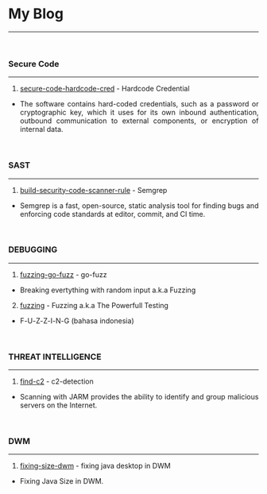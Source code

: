 # My Blog
---
&nbsp; 
### Secure Code
----
1. [secure-code-hardcode-cred](https://wahyuhadi.github.io/me/Blog/secure-code-hardcode-cred) - Hardcode Credential
- <p style="text-align: justify; letter-spacing: 0.002em;">
	The software contains hard-coded credentials, such as a password or cryptographic key, which it uses for its own inbound authentication, outbound communication to external components, or encryption of internal data.  </p>


&nbsp; 
### SAST
---
1. [build-security-code-scanner-rule](https://wahyuhadi.github.io/me/Blog/build-security-code-scanner-rule)    -  Semgrep
- <p style="text-align: justify; letter-spacing: 0.002em;"> Semgrep is a fast, open-source, static analysis tool for finding bugs and enforcing code standards at editor, commit, and CI time. </p>


&nbsp; 
### DEBUGGING
---
1. [fuzzing-go-fuzz](https://wahyuhadi.github.io/me/Blog/fuzzing-go-fuzz)  -  go-fuzz
- <p style="text-align: justify; letter-spacing: 0.002em;"> Breaking evertything with random input a.k.a Fuzzing </p>

2. [fuzzing](https://wahyuhadi.github.io/me/Blog/fuzzing)  -  Fuzzing a.k.a The Powerfull Testing
- <p style="text-align: justify; letter-spacing: 0.002em;"> F-U-Z-Z-I-N-G (bahasa indonesia) </p>

&nbsp; 
### THREAT INTELLIGENCE
---
1. [find-c2](https://wahyuhadi.github.io/me/Blog/c2-detection-with-jarm)  -  c2-detection
- <p style="text-align: justify; letter-spacing: 0.002em;"> Scanning with JARM provides the ability to identify and group malicious servers on the Internet.</p>


&nbsp; 
### DWM
---
1. [fixing-size-dwm](https://wahyuhadi.github.io/me/Blog/java-apps-dwm-size)  -  fixing java desktop in  DWM
- <p style="text-align: justify; letter-spacing: 0.002em;"> Fixing Java Size in DWM.</p>